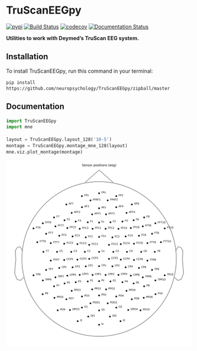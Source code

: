 
# TruScanEEGpy

[![pypi](https://img.shields.io/pypi/v/TruScanEEGpy.svg)](https://pypi.python.org/pypi/TruScanEEGpy)
[![Build
Status](https://img.shields.io/travis/neuropsychology/TruScanEEGpy.svg)](https://travis-ci.org/neuropsychology/TruScanEEGpy)
[![codecov](https://codecov.io/gh/neuropsychology/TruScanEEGpy/branch/master/graph/badge.svg)](https://codecov.io/gh/neuropsychology/TruScanEEGpy)
[![Documentation
Status](https://readthedocs.org/projects/truscaneegpy/badge/?version=latest)](https://truscaneegpy.readthedocs.io/en/latest/?badge=latest)

**Utilities to work with Deymed’s TruScan EEG system.**

## Installation

To install TruScanEEGpy, run this command in your terminal:

    pip install https://github.com/neuropsychology/TruScanEEGpy/zipball/master

## Documentation

``` python
import TruScanEEGpy
import mne

layout = TruScanEEGpy.layout_128('10-5')
montage = TruScanEEGpy.montage_mne_128(layout)
mne.viz.plot_montage(montage)
```

![](docs/img/unnamed-chunk-2-1.png)<!-- -->
